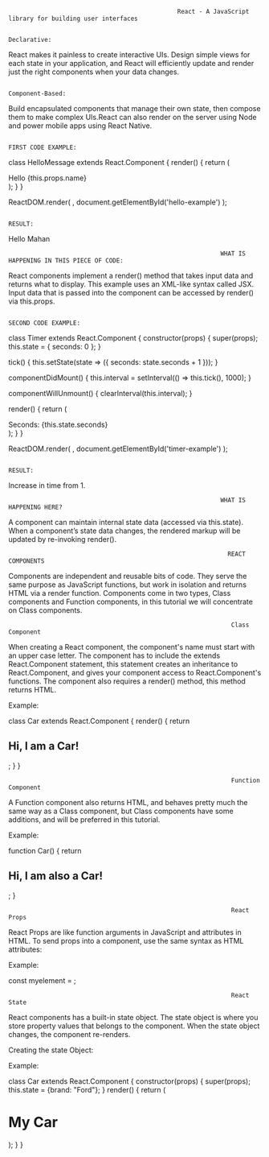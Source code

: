                                                    React - A JavaScript library for building user interfaces

                                                                        Declarative:
React makes it painless to create interactive UIs. Design simple views for each state in your application, and React will efficiently update and render just the right components when your data changes.

                                                                        Component-Based:
Build encapsulated components that manage their own state, then compose them to make complex UIs.React can also render on the server using Node and power mobile apps using React Native.

                                                                      FIRST CODE EXAMPLE:

class HelloMessage extends React.Component {
  render() {
    return (
      <div>
        Hello {this.props.name}
      </div>
    );
  }
}

ReactDOM.render(
  <HelloMessage name="Mahan" />,
  document.getElementById('hello-example')
);

                                                                                 RESULT:
Hello Mahan

                                                               WHAT IS HAPPENING IN THIS PIECE OF CODE:
React components implement a render() method that takes input data and returns what to display. This example uses an XML-like syntax called JSX. Input data that is passed into the component can be accessed by render() via this.props.

                                                                      SECOND CODE EXAMPLE:

class Timer extends React.Component {
  constructor(props) {
    super(props);
    this.state = { seconds: 0 };
  }

  tick() {
    this.setState(state => ({
      seconds: state.seconds + 1
    }));
  }

  componentDidMount() {
    this.interval = setInterval(() => this.tick(), 1000);
  }

  componentWillUnmount() {
    clearInterval(this.interval);
  }

  render() {
    return (
      <div>
        Seconds: {this.state.seconds}
      </div>
    );
  }
}

ReactDOM.render(
  <Timer />,
  document.getElementById('timer-example')
);
  
                                                                       RESULT:
Increase in time from 1.

                                                               WHAT IS HAPPENING HERE?
A component can maintain internal state data (accessed via this.state). When a component’s state data changes, the rendered markup will be updated by re-invoking render().


                                                                 REACT COMPONENTS 
                                                                 
Components are independent and reusable bits of code. They serve the same purpose as JavaScript functions, but work in isolation and returns HTML via a render function.
Components come in two types, Class components and Function components, in this tutorial we will concentrate on Class components.

                                                                  Class Component
When creating a React component, the component's name must start with an upper case letter. The component has to include the extends React.Component statement, this statement creates an inheritance to React.Component, and gives your component access to React.Component's functions. The component also requires a render() method, this method returns HTML.

Example:

class Car extends React.Component {
  render() {
    return <h2>Hi, I am a Car!</h2>;
  }
}

                                                                  Function Component
                                                                  
A Function component also returns HTML, and behaves pretty much the same way as a Class component, but Class components have some additions, and will be preferred in this tutorial.

Example:

function Car() {
  return <h2>Hi, I am also a Car!</h2>;
}

                                                                  React Props
React Props are like function arguments in JavaScript and attributes in HTML. To send props into a component, use the same syntax as HTML attributes:

Example: 

const myelement = <Car brand="Ford" />;

                                                                  React State
                                                                  
React components has a built-in state object. The state object is where you store property values that belongs to the component. When the state object changes, the component re-renders.

Creating the state Object:

Example:

class Car extends React.Component {
  constructor(props) {
    super(props);
    this.state = {brand: "Ford"};
  }
  render() {
    return (
      <div>
        <h1>My Car</h1>
      </div>
    );
  }
}
